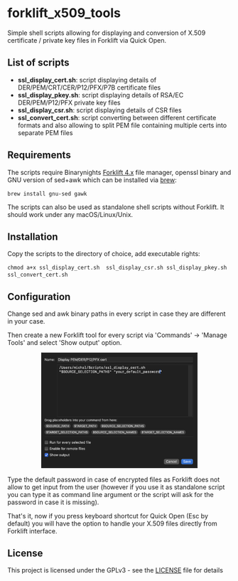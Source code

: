 # forklift_x509_tools

Simple shell scripts allowing for displaying and conversion of X.509 certificate / private key files in Forklift via Quick Open.

## List of scripts

- **ssl_display_cert.sh**: script displaying details of DER/PEM/CRT/CER/P12/PFX/P7B certificate files
- **ssl_display_pkey.sh**: script displaying details of RSA/EC DER/PEM/P12/PFX private key files
- **ssl_display_csr.sh**: script displaying details of CSR files
- **ssl_convert_cert.sh**: script converting between different certificate formats and also allowing to split PEM file containing multiple certs into separate PEM files

## Requirements

The scripts require Binarynights [Forklift 4.x](https://binarynights.com) file manager, openssl binary and GNU version of sed+awk which can be installed via [brew](https://brew.sh):

```
brew install gnu-sed gawk
```

The scripts can also be used as standalone shell scripts without Forklift. It should work under any macOS/Linux/Unix.

## Installation

Copy the scripts to the directory of choice, add executable rights:

```
chmod a+x ssl_display_cert.sh  ssl_display_csr.sh ssl_display_pkey.sh ssl_convert_cert.sh
```

## Configuration

Change sed and awk binary paths in every script in case they are different in your case.

Then create a new Forklift tool for every script via 'Commands' -> 'Manage Tools' and select 'Show output' option.

<p align="center">
   <img src="./assets/forklift_x509_tools_config.png" alt="forklift_x509_tools_config" width="70%"/>
</p>

Type the default password in case of encrypted files as Forklift does not allow to get input from the user (however if you use it as standalone script you can type it as command line argument or the script will ask for the password in case it is missing).

That's it, now if you press keyboard shortcut for Quick Open (Esc by default) you will have the option to handle your X.509 files directly from Forklift interface.

## License

This project is licensed under the GPLv3 - see the [LICENSE](LICENSE) file for details
